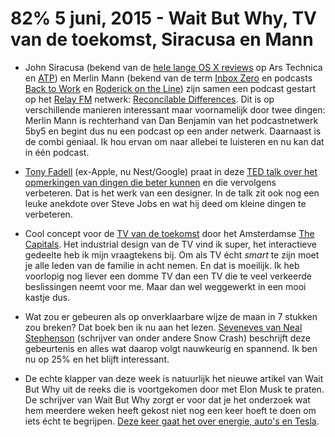# 82% 5 juni, 2015 - Wait But Why, TV van de toekomst, Siracusa en Mann

- John Siracusa (bekend van de [hele lange OS X reviews](http://arstechnica.com/apple/2014/10/os-x-10-10/) op Ars Technica en [ATP](http://atp.fm)) en Merlin Mann (bekend van de term [Inbox Zero](http://en.wikipedia.org/wiki/Merlin_Mann) en podcasts [Back to Work](http://5by5.tv/b2w) en [Roderick on the Line](http://www.merlinmann.com/roderick/)) zijn samen een podcast gestart op het [Relay FM](http://www.relay.fm) netwerk: [Reconcilable Differences](http://www.relay.fm/rd). Dit is op verschillende manieren interessant maar voornamelijk door twee dingen: Merlin Mann is rechterhand van Dan Benjamin van het podcastnetwerk 5by5 en begint dus nu een podcast op een ander netwerk. Daarnaast is de combi geniaal. Ik hou ervan om naar allebei te luisteren en nu kan dat in één podcast.

- [Tony Fadell](http://en.wikipedia.org/wiki/Tony_Fadell) (ex-Apple, nu Nest/Google) praat in deze [TED talk over het opmerkingen van dingen die beter kunnen](http://www.ted.com/talks/tony_fadell_the_first_secret_of_design_is_noticing) en die vervolgens verbeteren. Dat is het werk van een designer. In de talk zit ook nog een leuke anekdote over Steve Jobs en wat hij deed om kleine dingen te verbeteren.

- Cool concept voor de [TV van de toekomst](https://medium.com/@TheCapitalsNL/homescreen-your-next-tv-bba3653bdf5) door het Amsterdamse [The Capitals](http://www.thecapitals.nl). Het industrial design van de TV vind ik super, het interactieve gedeelte heb ik mijn vraagtekens bij. Om als TV écht _smart_ te zijn moet je alle leden van de familie in acht nemen. En dat is moeilijk. Ik heb voorlopig nog liever een domme TV dan een TV die te veel verkeerde beslissingen neemt voor me. Maar dan wel weggewerkt in een mooi kastje dus.

- Wat zou er gebeuren als op onverklaarbare wijze de maan in 7 stukken zou breken? Dat boek ben ik nu aan het lezen. [Seveneves van Neal Stephenson](http://www.goodreads.com/book/show/22816087-seveneves) (schrijver van onder andere Snow Crash) beschrijft deze gebeurtenis en alles wat daarop volgt nauwkeurig en spannend. Ik ben nu op 25% en het blijft interessant.

- De echte klapper van deze week is natuurlijk het nieuwe artikel van Wait But Why uit de reeks die is voortgekomen door met Elon Musk te praten. De schrijver van Wait But Why zorgt er voor dat je het onderzoek wat hem meerdere weken heeft gekost niet nog een keer hoeft te doen om iets écht te begrijpen. [Deze keer gaat het over energie, auto's en Tesla](http://waitbutwhy.com/2015/06/how-tesla-will-change-your-life.html).